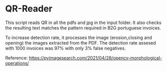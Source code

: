 # QR-Reader
This script reads QR in all the pdfs and jpg in the input folder. It also checks the resulting text matches the pattern required in B2G portuguese invoices.

To increase detection rate, it processes the image (erosion,closing and opening) the images extracted from the PDF. The detection rate assesed with 1000 invoices was 97% with only 3% false negatives.


Reference: https://pyimagesearch.com/2021/04/28/opencv-morphological-operations/
